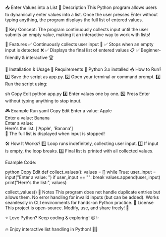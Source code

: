 
📥 Enter Values into a List
📜 Description
This Python program allows users to dynamically enter values into a list. Once the user presses Enter without typing anything, the program displays the full list of entered values.

🔹 Key Concept: The program continuously collects input until the user submits an empty value, making it an interactive way to work with lists!

🌟 Features
✅ Continuously collects user input 📌
✅ Stops when an empty input is detected ❌
✅ Displays the final list of entered values 📋
✅ Beginner-friendly & interactive 🏆

🚀 Installation & Usage
🔧 Requirements
🐍 Python 3.x installed
📥 How to Run?
1️⃣ Save the script as app.py.
2️⃣ Open your terminal or command prompt.
3️⃣ Run the script using:

sh
Copy
Edit
python app.py
4️⃣ Enter values one by one.
5️⃣ Press Enter without typing anything to stop input.

🎮 Example Run
yaml
Copy
Edit
Enter a value: Apple  
Enter a value: Banana  
Enter a value:  
Here's the list: ['Apple', 'Banana']  
🔹 The full list is displayed when input is stopped!

🛠 How It Works?
1️⃣ Loop runs indefinitely, collecting user input.
2️⃣ If input is empty, the loop breaks.
3️⃣ Final list is printed with all collected values.

Example Code:

python
Copy
Edit
def collect_values():
    values = []
    while True:
        user_input = input("Enter a value: ")
        if user_input == "":
            break
        values.append(user_input)
    print("Here's the list:", values)

collect_values()
📝 Notes
This program does not handle duplicate entries but allows them.
No error handling for invalid inputs (but can be added).
Works seamlessly in CLI environments for hands-on Python practice.
📄 License
This project is open-source. Modify, use, and share freely! 🚀

⭐ Love Python? Keep coding & exploring! 😃✨

🔥 Enjoy interactive list handling in Python! 🐍💡